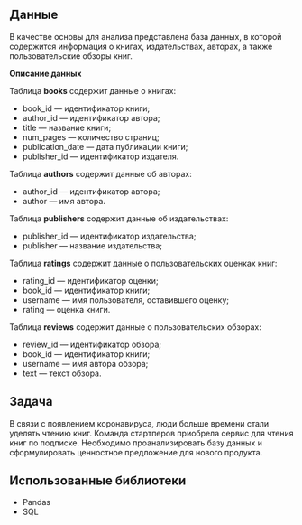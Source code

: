 ## Данные 
В качестве основы для анализа представлена база данных, в которой содержится информация о книгах, издательствах, авторах, а также пользовательские обзоры книг. 

**Описание данных**

Таблица **books** содержит данные о книгах:

* book_id — идентификатор книги;
* author_id — идентификатор автора;
* title — название книги;
* num_pages — количество страниц;
* publication_date — дата публикации книги;
* publisher_id — идентификатор издателя.


Таблица **authors** содержит данные об авторах:
* author_id — идентификатор автора;
* author — имя автора.


Таблица **publishers** содержит данные об издательствах:
* publisher_id — идентификатор издательства;
* publisher — название издательства;


Таблица **ratings** содержит данные о пользовательских оценках книг:
* rating_id — идентификатор оценки;
* book_id — идентификатор книги;
* username — имя пользователя, оставившего оценку;
* rating — оценка книги.


Таблица **reviews** содержит данные о пользовательских обзорах:
* review_id — идентификатор обзора;
* book_id — идентификатор книги;
* username — имя автора обзора;
* text — текст обзора.

## Задача
В связи с появлением коронавируса, люди больше времени стали уделять чтению книг. Команда стартперов приобрела сервис для чтения книг по подписке. Необходимо проанализировать базу данных и сформулировать ценностное предложение для нового продукта.

## Использованные библиотеки
* Pandas
* SQL
